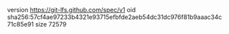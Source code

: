version https://git-lfs.github.com/spec/v1
oid sha256:57cf4ae97233b4321e93715efbfde2aeb54dc31dc976f81b9aaac34c71c85e91
size 72579
